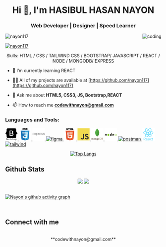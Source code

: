 
<h1 align="center">Hi 👋, I'm HASIBUL HASAN NAYON</h1>
<h3 align="center"> Web Developer | Designer | Speed Learner</h3>
 <img align="right" alt="coding"  src="https://mir-s3-cdn-cf.behance.net/project_modules/max_1200/79731568097599.5b50bca477735.jpg" >

<div align="center">



<p align="left"> <img src="https://komarev.com/ghpvc/?username=nayon117&label=Profile%20views&color=0e75b6&style=flat" alt="nayon117" /> </p>


<p align="left"> <a href="https://github.com/ryo-ma/github-profile-trophy"><img src="https://github-profile-trophy.vercel.app/?username=nayon117" alt="nayon117" /></a> </p>


Skills: HTML / CSS / TAILWIND CSS / BOOTSTRAP/ JAVASCRIPT / REACT / NODE / MONGODB/ EXPRESS
</div>


- 🌱 I’m currently learning REACT

- 👨‍💻 All of my projects are available at [https://github.com/nayon117](https://github.com/nayon117)

- 💬 Ask me about **HTML5, CSS3, JS, Bootstrap,REACT**

- 📫 How to reach me **codewithnayon@gmail.com**


 

<h3 align="left">Languages and Tools:</h3>
<p align="left"> <a href="https://getbootstrap.com" target="_blank" rel="noreferrer"> <img src="https://raw.githubusercontent.com/devicons/devicon/master/icons/bootstrap/bootstrap-plain-wordmark.svg" alt="bootstrap" width="40" height="40"/> </a> <a href="https://www.w3schools.com/css/" target="_blank" rel="noreferrer"> <img src="https://raw.githubusercontent.com/devicons/devicon/master/icons/css3/css3-original-wordmark.svg" alt="css3" width="40" height="40"/> </a> <a href="https://expressjs.com" target="_blank" rel="noreferrer"> <img src="https://raw.githubusercontent.com/devicons/devicon/master/icons/express/express-original-wordmark.svg" alt="express" width="40" height="40"/> </a> <a href="https://www.figma.com/" target="_blank" rel="noreferrer"> <img src="https://www.vectorlogo.zone/logos/figma/figma-icon.svg" alt="figma" width="40" height="40"/> </a> <a href="https://www.w3.org/html/" target="_blank" rel="noreferrer"> <img src="https://raw.githubusercontent.com/devicons/devicon/master/icons/html5/html5-original-wordmark.svg" alt="html5" width="40" height="40"/> </a> <a href="https://developer.mozilla.org/en-US/docs/Web/JavaScript" target="_blank" rel="noreferrer"> <img src="https://raw.githubusercontent.com/devicons/devicon/master/icons/javascript/javascript-original.svg" alt="javascript" width="40" height="40"/> </a> <a href="https://www.mongodb.com/" target="_blank" rel="noreferrer"> <img src="https://raw.githubusercontent.com/devicons/devicon/master/icons/mongodb/mongodb-original-wordmark.svg" alt="mongodb" width="40" height="40"/> </a> <a href="https://nodejs.org" target="_blank" rel="noreferrer"> <img src="https://raw.githubusercontent.com/devicons/devicon/master/icons/nodejs/nodejs-original-wordmark.svg" alt="nodejs" width="40" height="40"/> </a> <a href="https://postman.com" target="_blank" rel="noreferrer"> <img src="https://www.vectorlogo.zone/logos/getpostman/getpostman-icon.svg" alt="postman" width="40" height="40"/> </a> <a href="https://reactjs.org/" target="_blank" rel="noreferrer"> <img src="https://raw.githubusercontent.com/devicons/devicon/master/icons/react/react-original-wordmark.svg" alt="react" width="40" height="40"/> </a> <a href="https://tailwindcss.com/" target="_blank" rel="noreferrer"> <img src="https://www.vectorlogo.zone/logos/tailwindcss/tailwindcss-icon.svg" alt="tailwind" width="40" height="40"/> </a> </p>

<div align="center">
 
[![Top Langs](https://github-readme-stats.vercel.app/api/top-langs/?username=nayon117&theme=dark&hide_border=true)](https://github.com/anuraghazra/github-readme-stats)

</div>
 
## Github Stats  

<div align="center">
  <img width="48%" src="https://github-readme-stats.vercel.app/api?username=nayon117&theme=dark&show_icons=true&hide_border=true&count_private=true" />
  <img width="48%" src="https://github-readme-streak-stats.herokuapp.com/?user=nayon117&theme=dark&hide_border=true" />
</div>

<br/>

[![Nayon's github activity graph](https://github-readme-activity-graph.vercel.app/graph?username=nayon117&theme=merko)](https://github.com/nayon117/github-readme-activity-graph)


<br/>

## Connect with me  
<div align="center">
<br/>
 **codewithnayon@gmail.com**
</div>
